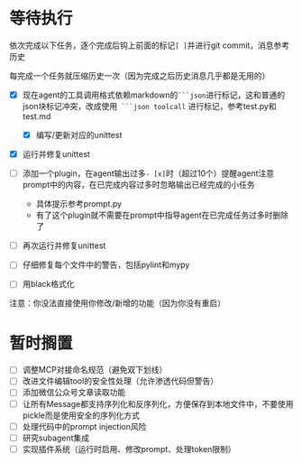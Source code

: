 # 等待执行

依次完成以下任务，逐个完成后钩上前面的标记`[ ]`并进行git commit，消息参考历史

每完成一个任务就压缩历史一次（因为完成之后历史消息几乎都是无用的）

- [x] 现在agent的工具调用格式依赖markdown的` ```json `进行标记，这和普通的json块标记冲突，改成使用` ```json toolcall` 进行标记，参考test.py和test.md
    - [x] 编写/更新对应的unittest
- [x] 运行并修复unittest
- [ ] 添加一个plugin，在agent输出过多`- [x]`时（超过10个）提醒agent注意prompt中的内容，在已完成内容过多时忽略输出已经完成的小任务
    - 具体提示参考prompt.py
    - 有了这个plugin就不需要在prompt中指导agent在已完成任务过多时删除了
- [ ] 再次运行并修复unittest
- [ ] 仔细修复每个文件中的警告，包括pylint和mypy
- [ ] 用black格式化


注意：你没法直接使用你修改/新增的功能（因为你没有重启）

# 暂时搁置

- [ ] 调整MCP对接命名规范（避免双下划线）
- [ ] 改进文件编辑tool的安全性处理（允许渗透代码但警告）
- [ ] 添加微信公众号文章读取功能
- [ ] 让所有Message都支持序列化和反序列化，方便保存到本地文件中，不要使用pickle而是使用安全的序列化方式
- [ ] 处理代码中的prompt injection风险
- [ ] 研究subagent集成
- [ ] 实现插件系统（运行时启用、修改prompt、处理token限制）